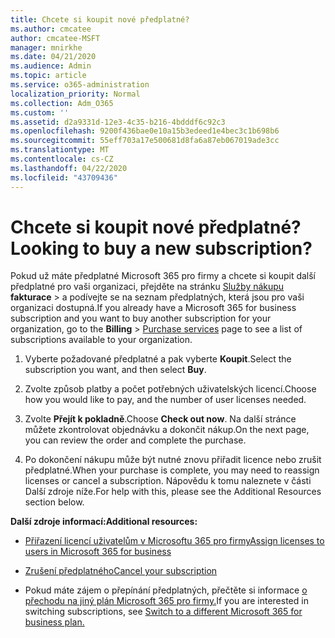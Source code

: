 ```yaml
---
title: Chcete si koupit nové předplatné?
ms.author: cmcatee
author: cmcatee-MSFT
manager: mnirkhe
ms.date: 04/21/2020
ms.audience: Admin
ms.topic: article
ms.service: o365-administration
localization_priority: Normal
ms.collection: Adm_O365
ms.custom: ''
ms.assetid: d2a9331d-12e3-4c35-b216-4bdddf6c92c3
ms.openlocfilehash: 9200f436bae0e10a15b3edeed1e4bec3c1b698b6
ms.sourcegitcommit: 55eff703a17e500681d8fa6a87eb067019ade3cc
ms.translationtype: MT
ms.contentlocale: cs-CZ
ms.lasthandoff: 04/22/2020
ms.locfileid: "43709436"
---
```

# <a name="looking-to-buy-a-new-subscription"></a><span data-ttu-id="4f275-102">Chcete si koupit nové předplatné?</span><span class="sxs-lookup"><span data-stu-id="4f275-102">Looking to buy a new subscription?</span></span>

<span data-ttu-id="4f275-103">Pokud už máte předplatné Microsoft 365 pro firmy a chcete si koupit další předplatné pro vaši organizaci, přejděte na stránku [Služby nákupu](https://go.microsoft.com/fwlink/p/?linkid=868433) **fakturace** \> a podívejte se na seznam předplatných, která jsou pro vaši organizaci dostupná.</span><span class="sxs-lookup"><span data-stu-id="4f275-103">If you already have a Microsoft 365 for business subscription and you want to buy another subscription for your organization, go to the **Billing** \> [Purchase services](https://go.microsoft.com/fwlink/p/?linkid=868433) page to see a list of subscriptions available to your organization.</span></span>
 
1. <span data-ttu-id="4f275-104">Vyberte požadované předplatné a pak vyberte **Koupit**.</span><span class="sxs-lookup"><span data-stu-id="4f275-104">Select the subscription you want, and then select **Buy**.</span></span>

2. <span data-ttu-id="4f275-105">Zvolte způsob platby a počet potřebných uživatelských licencí.</span><span class="sxs-lookup"><span data-stu-id="4f275-105">Choose how you would like to pay, and the number of user licenses needed.</span></span>

3. <span data-ttu-id="4f275-106">Zvolte **Přejít k pokladně**.</span><span class="sxs-lookup"><span data-stu-id="4f275-106">Choose **Check out now**.</span></span> <span data-ttu-id="4f275-107">Na další stránce můžete zkontrolovat objednávku a dokončit nákup.</span><span class="sxs-lookup"><span data-stu-id="4f275-107">On the next page, you can review the order and complete the purchase.</span></span>

4. <span data-ttu-id="4f275-108">Po dokončení nákupu může být nutné znovu přiřadit licence nebo zrušit předplatné.</span><span class="sxs-lookup"><span data-stu-id="4f275-108">When your purchase is complete, you may need to reassign licenses or cancel a subscription.</span></span> <span data-ttu-id="4f275-109">Nápovědu k tomu naleznete v části Další zdroje níže.</span><span class="sxs-lookup"><span data-stu-id="4f275-109">For help with this, please see the Additional Resources section below.</span></span>

 <span data-ttu-id="4f275-110">**Další zdroje informací:**</span><span class="sxs-lookup"><span data-stu-id="4f275-110">**Additional resources:**</span></span>
  
- [<span data-ttu-id="4f275-111">Přiřazení licencí uživatelům v Microsoftu 365 pro firmy</span><span class="sxs-lookup"><span data-stu-id="4f275-111">Assign licenses to users in Microsoft 365 for business</span></span>](https://docs.microsoft.com/office365/admin/subscriptions-and-billing/assign-licenses-to-users)
    
- [<span data-ttu-id="4f275-112">Zrušení předplatného</span><span class="sxs-lookup"><span data-stu-id="4f275-112">Cancel your subscription</span></span>](https://docs.microsoft.com/office365/admin/subscriptions-and-billing/cancel-your-subscription)
    
- <span data-ttu-id="4f275-113">Pokud máte zájem o přepínání předplatných, přečtěte si informace [o přechodu na jiný plán Microsoft 365 pro firmy.](https://docs.microsoft.com/office365/admin/subscriptions-and-billing/switch-to-a-different-plan)</span><span class="sxs-lookup"><span data-stu-id="4f275-113">If you are interested in switching subscriptions, see [Switch to a different Microsoft 365 for business plan.](https://docs.microsoft.com/office365/admin/subscriptions-and-billing/switch-to-a-different-plan)</span></span>